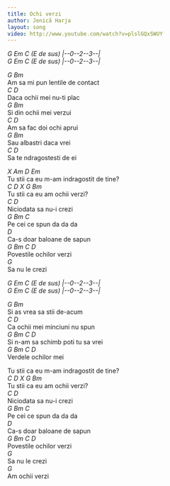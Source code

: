 ```yaml
---
title: Ochi verzi
author: Jenică Harja
layout: song
video: http://www.youtube.com/watch?v=plslGQxSWUY
---
```


*G Em C (E de sus) \|--0--2--3--\|*  
*G Em C (E de sus) \|--0--2--3--\|*  

*G Bm*  
Am sa mi pun lentile de contact  
*C D*  
Daca ochii mei nu-ti plac  
*G Bm*  
Si din ochii mei verzui  
*C D*  
Am sa fac doi ochi aprui  
*G Bm*  
Sau albastri daca vrei  
*C D*  
Sa te ndragostesti de ei  

*X Am D Em*  
Tu stii ca eu m-am indragostit de tine?  
*C D  X G Bm*  
Tu stii ca eu am ochii verzi?  
*C D*  
Niciodata sa nu-i crezi  
*G Bm C*  
Pe cei ce spun da da da  
*D*  
Ca-s doar baloane de sapun  
*G Bm C D*  
Povestile ochilor verzi  
*G*  
Sa nu le crezi  

*G Em C (E de sus) \|--0--2--3--\|*  
*G Em C (E de sus) \|--0--2--3--\|*  

*G Bm*  
Si as vrea sa stii de-acum  
*C D*  
Ca ochii mei minciuni nu spun  
*G Bm C D*  
Si n-am sa schimb poti tu sa vrei  
*G Bm C D*  
Verdele ochilor mei  

Tu stii ca eu m-am indragostit de tine?  
*C D X G Bm*  
Tu stii ca eu am ochii verzi?  
*C D*  
Niciodata sa nu-i crezi  
*G Bm C*  
Pe cei ce spun da da da  
*D*  
Ca-s doar baloane de sapun  
*G Bm C D*  
Povestile ochilor verzi  
*G*  
Sa nu le crezi  
*G*  
Am ochii verzi  
